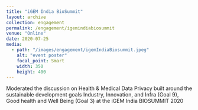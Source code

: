 ```yaml
---
title: "iGEM India BioSummit"
layout: archive
collection: engagement
permalink: /engagement/igemindiabiosummit
venue: "Online"
date: 2020-07-25
media:
  - path: "/images/engagement/igemIndiaBiosummit.jpeg"
    alt: "event poster"
    focal_point: Smart
    width: 350
    height: 400
---
```


Moderated the discussion on Health & Medical Data Privacy built around the sustainable development goals Industry, Innovation, and Infra (Goal 9), Good health and Well Being (Goal 3) at the iGEM India BIOSUMMIT 2020
